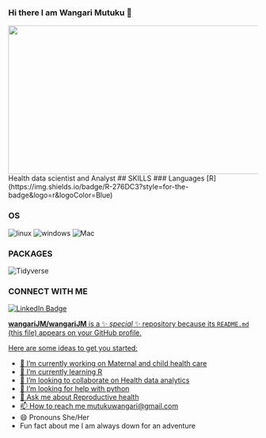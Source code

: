 ### Hi there I am Wangari Mutuku 👋

<div align="center">
  <img src="https://media.giphy.com/media/7efZ7nK1aqpkLOuLf9/giphy.gif?cid=ecf05e47gmkywbrojb65ebhzt78uzomt51nyk4m6lo0zd0o9&ep=v1_gifs_search&rid=giphy.gif&ct=g" width="600" height="300"/>
</div>
 Health data scientist and Analyst 
## SKILLS
### Languages
 [R](https://img.shields.io/badge/R-276DC3?style=for-the-badge&logo=r&logoColor=Blue)
 
### OS 
![linux](https://img.shields.io/badge/Linux-FCC624?style=for-the-badge&logo=linux&logoColor=black)
![windows](https://img.shields.io/badge/Windows-0078D6?style=for-the-badge&logo=windows&logoColor=white)
 ![Mac](https://img.shields.io/badge/mac%20os-000000?style=for-the-badge&logo=apple&logoColor=white)

### PACKAGES
![Tidyverse](https://img.shields.io/badge/Tidyverse-5B9BD5?style=for-the-badge&logo=tidyverse&logoColor=white)


### CONNECT WITH ME
<div id="badges">
  <a href=https://www.linkedin.com/in/Wangari-Mutuku/)>
    <img src="https://img.shields.io/badge/LinkedIn-blue?style=for-the-badge&logo=linkedin&logoColor=white" alt="LinkedIn Badge"/>


**wangariJM/wangariJM** is a ✨ _special_ ✨ repository because its `README.md` (this file) appears on your GitHub profile.

Here are some ideas to get you started:

* 🔭 I’m currently working on Maternal and child health care
* 🌱 I’m currently learning R
* 👯 I’m looking to collaborate on Health data analytics
* 🤔 I’m looking for help with python
* 💬 Ask me about Reproductive health
* 📫 How to reach me mutukuwangari@gmail.com
* 😄 Pronouns She/Her
* Fun fact about me I am always down for an adventure

